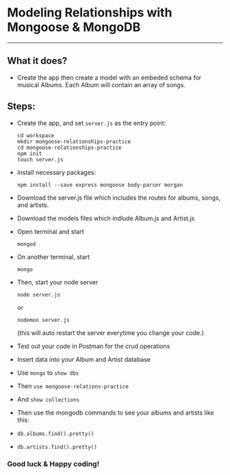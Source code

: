 # Modeling Relationships with Mongoose & MongoDB
--------
## What it does?
- Create the app then create a model with an embeded schema for musical Albums. Each Album will contain an array of songs.

## Steps:
- Create the app, and set `server.js` as the entry point:

  ```
  cd workspace  
  mkdir mongoose-relationships-practice
  cd mongoose-relationships-practice
  npm init
  touch server.js
  ```

- Install necessary packages:

  ```
  npm install --save express mongoose body-parser morgan
  ```

- Download the server.js file which includes the routes for albums, songs, and artists.

- Download the models files which indlude Album.js and Artist.js

- Open terminal and start 
	```
	mongod
	```
	
- On another terminal, start
	```
	mongo
	```
- Then, start your node server
	```
	node server.js
	```
	or
	```
	nodemon server.js
	```
	(this will auto restart the server everytime you change your code.)
- Test out your code in Postman for the crud operations

- Insert data into your Album and Artist database

- Use ``` mongo ``` to ```show dbs``` 

- Then ```use mongoose-relations-practice```

- And ```show collections``` 

- Then use the mongodb commands to see your albums and artists like this:
 
- ```db.albums.find().pretty()```

- ```db.artists.find().pretty()``` 

### Good luck & Happy coding!

